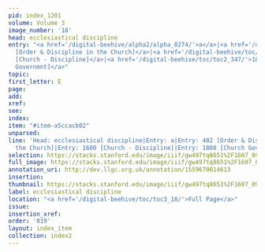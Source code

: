 ```yaml
---
pid: index_1201
volume: Volume 3
image_number: '18'
head: ecclesiastical discipline
entry: "<a href='/digital-beehive/alpha2/alpha_0274/'>a</a>|<a href='/digital-beehive/num2/num_0492/'>402
  [Order & Discipline in the Church]</a>|<a href='/digital-beehive/toc/toc2_314/'>1600
  [Church - Discipline]</a>|<a href='/digital-beehive/toc/toc2_347/'>1808 [Church
  Governmnt]</a>"
topic: 
first_letter: E
page: 
add: 
xref: 
see: 
index: 
item: "#item-a5ccacb02"
unparsed: 
line: 'Head: ecclesiastical discipline|Entry: a|Entry: 402 [Order & Discipline in
  the Church]|Entry: 1600 [Church - Discipline]|Entry: 1808 [Church Governmnt]|#item-a5ccacb02'
selection: https://stacks.stanford.edu/image/iiif/gw497tq8651%2F1607_0961/1168,215,680,190/full/0/default.jpg
full_image: https://stacks.stanford.edu/image/iiif/gw497tq8651%2F1607_0961/full/full/0/default.jpg
annotation_uri: http://dev.llgc.org.uk/annotation/1559670014613
insertion: 
thumbnail: https://stacks.stanford.edu/image/iiif/gw497tq8651%2F1607_0961/1168,215,680,190/150,/0/default.jpg
label: ecclesiastical discipline
location: "<a href='/digital-beehive/toc/toc3_18/'>Full Page</a>"
issue: 
insertion_xref: 
order: '019'
layout: index_item
collection: index2
---
```

